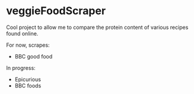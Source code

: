 ﻿# veggieFoodScraper

Cool project to allow me to compare the protein content of various recipes found online.

For now, scrapes:
- BBC good food

In progress:
- Epicurious
- BBC foods
